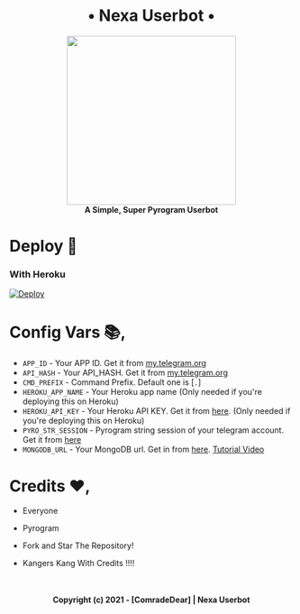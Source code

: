 <h1 align="center"> 
  • Nexa Userbot •
</h1>

<p align="center">
  <a href="#"><img src="https://telegra.ph/file/803d1bdb0b8fd693f1e28.jpg" width="300" height="300"></a> </br>
  <b>A Simple, Super Pyrogram Userbot</b>
</p>

# Deploy 🛫

### With Heroku
[![Deploy](https://www.herokucdn.com/deploy/button.svg)](https://heroku.com/deploy?template=https://github.com/ComradeDear/NexaUserBot)

# Config Vars 📚,

- `APP_ID` - Your APP ID. Get it from [my.telegram.org](my.telegram.org)
- `API_HASH` - Your API_HASH. Get it from [my.telegram.org](my.telegram.org)
- `CMD_PREFIX` - Command Prefix. Default one is [`.`]
- `HEROKU_APP_NAME` - Your Heroku app name (Only needed if you're deploying this on Heroku)
- `HEROKU_API_KEY` - Your Heroku API KEY. Get it from [here](https://dashboard.heroku.com/account). (Only needed if you're deploying this on Heroku)
- `PYRO_STR_SESSION` - Pyrogram string session of your telegram account. Get it from [here](https://t.me/@PyroStringRobot)
- `MONGODB_URL` - Your MongoDB url. Get in from [here](https://www.mongodb.com/). [Tutorial Video](https://youtu.be/0aYrJTfYBHU)

# Credits ❤️,
- Everyone
- Pyrogram

- Fork and Star The Repository!
* Kangers Kang With Credits !!!!

<p align="center">
  </br></br>
  <b>Copyright (c) 2021 - [ComradeDear] | Nexa Userbot</b>
</p>
